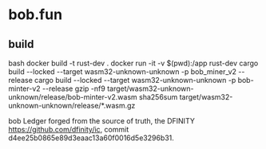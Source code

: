 # bob.fun

## build

 bash
docker build -t rust-dev .
docker run -it -v $(pwd):/app rust-dev
cargo build --locked --target wasm32-unknown-unknown -p bob_miner_v2 --release
cargo build --locked --target wasm32-unknown-unknown -p bob-minter-v2 --release
gzip -nf9 target/wasm32-unknown-unknown/release/bob-minter-v2.wasm
sha256sum  target/wasm32-unknown-unknown/release/*.wasm.gz

bob Ledger forged from the source of truth, the DFINITY https://github.com/dfinity/ic, commit d4ee25b0865e89d3eaac13a60f0016d5e3296b31.